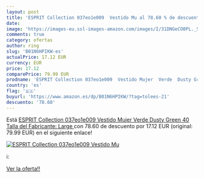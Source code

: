 ```yaml
---
layout: post
title: 'ESPRIT Collection 037eo1e009  Vestido Mu al 78.60 % de descuento'
date: 
image: 'https://images-eu.ssl-images-amazon.com/images/I/31DNGeCO0PL._SL200_.jpg'
comments: true
category: ofertas
author: ring
slug: 'B01N6HPIKW-es'
actualPrice: 17.12 EUR
currency: EUR
price: 17.12
comparePrice: 79.99 EUR
prodname: 'ESPRIT Collection 037eo1e009  Vestido Mujer  Verde  Dusty Green   40  Talla del Fabricante: Large '
country: 'es'
flag: '🇪🇸'
buyurl: 'https://www.amazon.es/dp/B01N6HPIKW/?tag=tolees-21'
descuento: '78.60'
---
```


Está [ESPRIT Collection 037eo1e009  Vestido Mujer  Verde  Dusty Green   40  Talla del Fabricante: Large ](https://www.amazon.es/dp/B01N6HPIKW/?tag=tolees-21) con 78.60 de descuento por 17.12 EUR (original: 79.99 EUR) en el siguiente enlace!

[![ESPRIT Collection 037eo1e009  Vestido Mu](https://images-eu.ssl-images-amazon.com/images/I/31DNGeCO0PL._SL200_.jpg)](https://www.amazon.es/dp/B01N6HPIKW/?tag=tolees-21)

ℹ️:


[Ver la oferta!!](https://www.amazon.es/dp/B01N6HPIKW/?tag=tolees-21)

